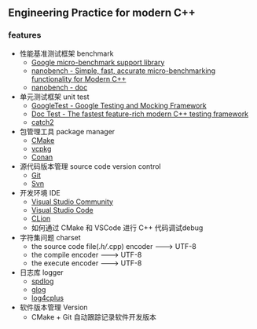 ## Engineering Practice for modern C++

### features
- 性能基准测试框架 benchmark
    - [Google micro-benchmark support library ](https://github.com/google/benchmark)
    - [nanobench - Simple, fast, accurate micro-benchmarking functionality for Modern C++](https://github.com/martinus/nanobench)
    - [nanobench - doc](https://nanobench.ankerl.com/tutorial.html#usage)
- 单元测试框架 unit test
    - [GoogleTest - Google Testing and Mocking Framework](https://github.com/google/googletest)
    - [Doc Test - The fastest feature-rich modern C++ testing framework](https://github.com/doctest/doctest)
    - [catch2](https://github.com/catchorg/Catch2)
- 包管理工具 package manager
    - [CMake](https://cmake.org/)
    - [vcpkg](https://vcpkg.io/en/)
    - [Conan](https://conan.io/)
- 源代码版本管理 source code version control
    - [Git](https://git-scm.com/)
    - [Svn](https://tortoisesvn.net/downloads.zh.html)
- 开发环境 IDE
    - [Visual Studio Community](https://visualstudio.microsoft.com/zh-hans/vs/)
    - [Visual Studio Code](https://code.visualstudio.com/)
    - [CLion](https://www.jetbrains.com/clion/)
    - 如何通过 CMake 和 VSCode 进行 C++ 代码调试debug
- 字符集问题 charset
    - the source code file(*.h/*.cpp) encoder ---> UTF-8
    - the compile encoder ---> UTF-8
    - the execute encoder ---> UTF-8
- 日志库 logger
    - [spdlog](https://github.com/gabime/spdlog)
    - [glog](https://github.com/google/glog)
    - [log4cplus](https://github.com/log4cplus/log4cplus)
- 软件版本管理 Version
    - CMake + Git 自动跟踪记录软件开发版本
